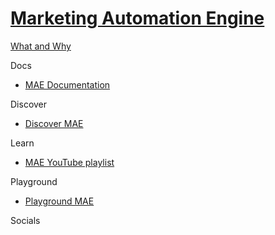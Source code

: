 # [Marketing Automation Engine]()

[What and Why]()

Docs

 - [MAE Documentation](https://doc.sitecore.com/en/developers/91/sitecore-experience-platform/marketing-automation.html)

Discover

 - [Discover MAE]()

Learn

 - [MAE YouTube playlist](https://www.youtube.com/watch?v=-44xRa0ju2k&list=PL1jJVFm_lGnyicywCcwcWa8RtsoiJEbC9)

Playground

 - [Playground MAE]()

Socials
